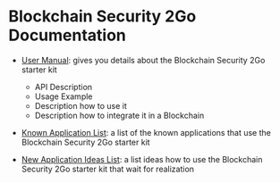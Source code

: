 # Blockchain Security 2Go Documentation

* [User Manual](BlockchainSecurity2Go_UserManual): gives you details about the Blockchain Security 2Go starter kit
  * API Description
  * Usage Example
  * Description how to use it
  * Description how to integrate it in a Blockchain
  
* [Known Application List](known_applications.md): a list of the known applications that use the Blockchain Security 2Go starter kit
* [New Application Ideas List](new_application_ideas.md): a list ideas how to use the Blockchain Security 2Go starter kit that wait for realization
  
